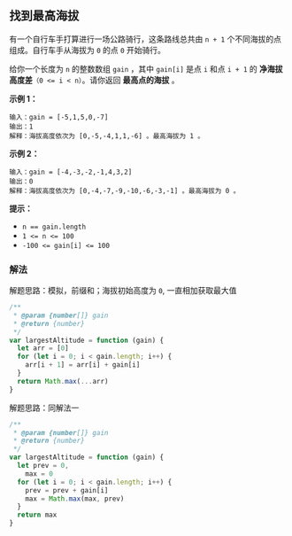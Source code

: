 ## 找到最高海拔

有一个自行车手打算进行一场公路骑行，这条路线总共由 `n + 1` 个不同海拔的点组成。自行车手从海拔为 `0` 的点 `0` 开始骑行。

给你一个长度为 `n` 的整数数组 `gain` ，其中 `gain[i]` 是点 `i` 和点 `i + 1` 的 **净海拔高度差**`（0 <= i < n）`。请你返回 **最高点的海拔** 。

**示例 1：**

```
输入：gain = [-5,1,5,0,-7]
输出：1
解释：海拔高度依次为 [0,-5,-4,1,1,-6] 。最高海拔为 1 。
```

**示例 2：**

```
输入：gain = [-4,-3,-2,-1,4,3,2]
输出：0
解释：海拔高度依次为 [0,-4,-7,-9,-10,-6,-3,-1] 。最高海拔为 0 。
```

**提示：**

- `n == gain.length`
- `1 <= n <= 100`
- `-100 <= gain[i] <= 100`

### 解法

解题思路：模拟，前缀和；海拔初始高度为 `0`, 一直相加获取最大值

```js
/**
 * @param {number[]} gain
 * @return {number}
 */
var largestAltitude = function (gain) {
  let arr = [0]
  for (let i = 0; i < gain.length; i++) {
    arr[i + 1] = arr[i] + gain[i]
  }
  return Math.max(...arr)
}
```

解题思路：同解法一

```js
/**
 * @param {number[]} gain
 * @return {number}
 */
var largestAltitude = function (gain) {
  let prev = 0,
    max = 0
  for (let i = 0; i < gain.length; i++) {
    prev = prev + gain[i]
    max = Math.max(max, prev)
  }
  return max
}
```
